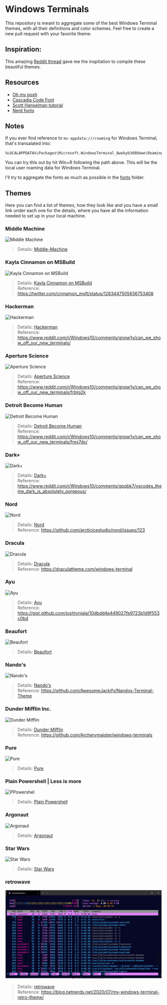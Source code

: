 # Windows Terminals

This repository is meant to aggregate some of the best Windows Terminal themes, with all their definitions and color schemes. Feel free to create a new pull request with your favorite theme.

## Inspiration:

This amazing [Reddit thread](https://www.reddit.com/r/Windows10/comments/gnqw1y/can_we_show_off_our_new_terminals/) gave me the inspitation to compile these beautiful themes.

## Resources

- [Oh my posh](https://github.com/JanDeDobbeleer/oh-my-posh)
- [Cascadia Code Font](https://docs.microsoft.com/en-us/windows/terminal/cascadia-code)
- [Scott Hanselman tutorial](https://www.hanselman.com/blog/HowToMakeAPrettyPromptInWindowsTerminalWithPowerlineNerdFontsCascadiaCodeWSLAndOhmyposh.aspx)
- [Nerd fonts](https://github.com/ryanoasis/nerd-fonts/)

## Notes

If you ever find reference to `ms-appdata:///roaming` for Windows Terminal, that's transalated into:

```shell
%LOCALAPPDATA%\Packages\Microsoft.WindowsTerminal_8wekyb3d8bbwe\RoamingState
```

You can try this out by hit Win+R following the path above. This will be the local user roaming data for Windows Terminal.

I'll try to aggregate the fonts as much as possible in the [fonts](fonts/) folder.

## Themes

Here you can find a list of themes, how they look like and you have a small link under each one for the details, where you have all the information needed to set up in your local machine.

### Middle Machine

![Middle Machine](images/middle-machine.png)

> Details: [Middle-Machine](themes/Middle-Machine.md)

### Kayla Cinnamon on MSBuild

![Kayla Cinnamon on MSBuild](images/1.png)

> Details: [Kayla Cinnamon on MSBuild](themes/kayla-cinnamon-on-msbuild.md)  
> Reference: https://twitter.com/cinnamon_msft/status/1263447505636753408

### Hackerman

![Hackerman](images/erzx78vez1051.png)

> Details: [Hackerman](themes/hackerman.md)  
> Reference: https://www.reddit.com/r/Windows10/comments/gnqw1y/can_we_show_off_our_new_terminals/

### Aperture Science

![Aperture Science](images/PlL8Zhx.png)

> Details: [Aperture Science](themes/Aperture-Science.md)  
> Reference: https://www.reddit.com/r/Windows10/comments/gnqw1y/can_we_show_off_our_new_terminals/frbtg2k

### Detroit Become Human

![Detroit Become Human](images/Hihf1pU.png)

> Details: [Detroit Become Human](themes/detroit-become-human.md)  
> Reference: https://www.reddit.com/r/Windows10/comments/gnqw1y/can_we_show_off_our_new_terminals/fres7dx/

### Dark+

![Dark+](images/zaptgahdzp051.png)

> Details: [Dark+](themes/dark-plus.md)  
> Reference: https://www.reddit.com/r/Windows10/comments/gpqbk7/vscodes_theme_dark_is_absolutely_gorgeous/

### Nord

![Nord](images/nord_terminal_theme.png)

> Details: [Nord](themes/nord.md)  
> Reference: https://github.com/arcticicestudio/nord/issues/123

### Dracula

![Dracula](images/dracula.png)

> Details: [Dracula](themes/dracula.md)  
> Reference: https://draculatheme.com/windows-terminal

### Ayu

![Ayu](images/AyuMirage.png)

> Details: [Ayu](themes/ayu.md)  
> Reference: https://gist.github.com/joshtynjala/10dbdd4e449027fe9723b1d9f553c0bd

### Beaufort

![Beaufort](images/beaufort_preview.png)

> Details: [Beaufort](themes/beaufort.md)

### Nando's

![Nando's](images/nandos.png)

> Details: [Nando's](themes/nandos.md)  
> Reference: https://github.com/AwesomeJackify/Nandos-Terminal-Theme

### Dunder Mifflin Inc.

![Dunder Mifflin](images/dunder-mifflin.png)

> Details: [Dunder Mifflin](themes/dunder-mifflin.md)  
> Reference: https://github.com/Archerymaister/windows-terminals

### Pure

![Pure](images/pure-2.png)

> Details: [Pure](themes/pure.md)

### Plain Powershell | Less is more

![PPowershel](images/PPowershell.png)

> Details: [Plain Powershell](themes/PPowershell.md)

### Argonaut

![Argonaut](images/Argonaut.png)

> Details: [Argonaut](themes/Argonaut.md)

### Star Wars

![Star Wars](images/star-wars.png)

> Details: [Star Wars](themes/star-wars.md)


### retrowave

![retrowave](images/retrowave.png)

> Details: [retrowave](themes/retrowave.md)  
> Reference: https://blog.netnerds.net/2020/07/my-windows-terminal-retro-theme/